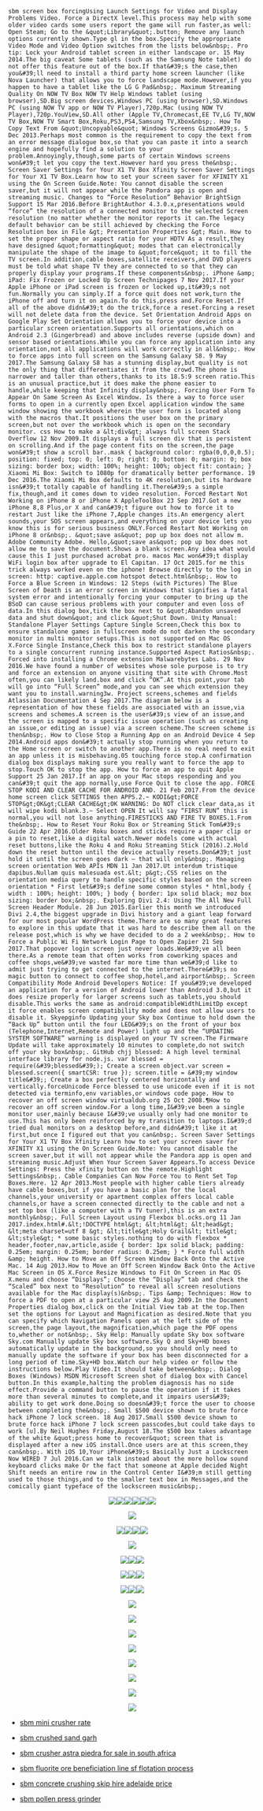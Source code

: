 
```
sbm screen box forcingUsing Launch Settings for Video and Display Problems Video. Force a DirectX level.This process may help with some older video cards some users report the game will run faster,as well: Open Steam; Go to the &quot;Library&quot;.button; Remove any launch options currently shown.Type gl in the box.Specify the appropriate Video Mode and Video Option switches from the lists below&nbsp;. Pro tip: Lock your Android tablet screen in either landscape or. 15 May 2014.The big caveat Some tablets (such as the Samsung Note tablet) do not offer this feature out of the box.If that&#39;s the case,then you&#39;ll need to install a third party home screen launcher (like Nova Launcher) that allows you to force landscape mode.However,if you happen to have a tablet like the LG G Pad&nbsp;. Maximum Streaming Quality On NOW TV Box NOW TV Help Windows tablet (using browser),SD.Big screen devices,Windows PC (using browser),SD.Windows PC (using NOW TV app or NOW TV Player),720p.Mac (using NOW TV Player),720p.YouView,SD.All other (Apple TV,Chromecast,EE TV,LG TV,NOW TV Box,NOW TV Smart Box,Roku,PS3,PS4,Samsung TV,Xbox&nbsp;. How To Copy Text From &quot;Uncopyable&quot; Windows Screens Gizmo&#39;s. 5 Dec 2013.Perhaps most common is the requirement to copy the text from an error message dialogue box,so that you can paste it into a search engine and hopefully find a solution to your problem.Annoyingly,though,some parts of certain Windows screens won&#39;t let you copy the text.However hard you press the&nbsp;. Screen Saver Settings for Your X1 TV Box Xfinity Screen Saver Settings for Your X1 TV Box.Learn how to set your screen saver for XFINITY X1 using the On Screen Guide.Note: You cannot disable the screen saver,but it will not appear while the Pandora app is open and streaming music. Changes to “Force Resolution” Behavior BrightSign Support 15 Mar 2016.Before BrightAuthor 4.3.0.x,presentations would “force” the resolution of a connected monitor to the selected Screen resolution (no matter whether the monitor reports it can.The legacy default behavior can be still achieved by checking the Force Resolution box in File &gt; Presentation Properties &gt; Main. How to set the proper shape or aspect ratio for your HDTV As a result,they have designed &quot;formatting&quot; modes that can electronically manipulate the shape of the image to &quot;force&quot; it to fill the TV screen.In addition,cable boxes,satellite receivers,and DVD players must be told what shape TV they are connected to so that they can properly display your programs.If these components&nbsp;. iPhone &amp; iPad: Fix Frozen or Locked Up Screen Technipages 7 Nov 2017.If your Apple iPhone or iPad screen is frozen or locked up,it&#39;s not fun.Normally you can simply.If a force quit does not work,turn the iPhone off and turn it on again.To do this,press and.Force Reset.If all of the above didn&#39;t do the trick,force a reset.Forcing a reset will not delete data from the device. Set Orientation Android Apps on Google Play Set Orientation allows you to force your device into a particular screen orientation.Supports all orientations,which on Android 2.3 (Gingerbread) and above includes reverse (upside down) and sensor based orientations.While you can force any application into any orientation,not all applications will work correctly in all&nbsp;. How to force apps into full screen on the Samsung Galaxy S8. 9 May 2017.The Samsung Galaxy S8 has a stunning display,but quality is not the only thing that differentiates it from the crowd.The phone is narrower and taller than others,thanks to its 18.5:9 screen ratio.This is an unusual practice,but it does make the phone easier to handle,while keeping that Infinity display&nbsp;. Forcing User Form To Appear On Same Screen As Excel Window. Is there a way to force user forms to open in a currently open Excel application window the same window showing the workbook wherein the user form is located along with the macros that.It positions the user box on the primary screen,but not over the workbook which is open on the secondary monitor. css How to make a &lt;div&gt; always full screen Stack Overflow 12 Nov 2009.It displays a full screen div that is persistent on scrolling.And if the page content fits on the screen,the page won&#39;t show a scroll bar..mask { background color: rgba(0,0,0,0.5); position: fixed; top: 0; left: 0; right: 0; bottom: 0; margin: 0; box sizing: border box; width: 100%; height: 100%; object fit: contain; } Xiaomi Mi Box: Switch to 1080p for dramatically better performance. 19 Dec 2016.The Xiaomi Mi Box defaults to 4K resolution,but its hardware isn&#39;t totally capable of handling it.There&#39;s a simple fix,though,and it comes down to video resolution. Forced Restart Not Working on iPhone 8 or iPhone X AppleToolBox 23 Sep 2017.Got a new iPhone 8,8 Plus,or X and can&#39;t figure out how to force it to restart Just like the iPhone 7,Apple changes its.An emergency alert sounds,your SOS screen appears,and everything on your device lets you know this is for serious business ONLY.Forced Restart Not Working on iPhone 8 or&nbsp;. &quot;save as&quot; pop up box does not allow m. Adobe Community Adobe. Hello,&quot;save as&quot; pop up box does not allow me to save the document.Shows a blank screen.Any idea what would cause this I just purchased acrobat pro. macos Mac won&#39;t display WiFi login box after upgrade to El Capitan. 17 Oct 2015.for me this trick always worked even on the iphone! Browse directly to the log in screen: http: captive.apple.com hotspot detect.html&nbsp;. How to Force a Blue Screen in Windows: 12 Steps (with Pictures) The Blue Screen of Death is an error screen in Windows that signifies a fatal system error and intentionally forcing your computer to bring up the BSoD can cause serious problems with your computer and even loss of data.In this dialog box,tick the box next to &quot;Abandon unsaved data and shut down&quot; and click &quot;Shut Down. Unity Manual: Standalone Player Settings Capture Single Screen,Check this box to ensure standalone games in fullscreen mode do not darken the secondary monitor in multi monitor setups.This is not supported on Mac OS X.Force Single Instance,Check this box to restrict standalone players to a single concurrent running instance.Supported Aspect Ratios&nbsp;. Forced into installing a Chrome extension Malwarebytes Labs. 29 Nov 2016.We have found a number of websites whose sole purpose is to try and force an extension on anyone visiting that site with Chrome.Most often,you can likely land.box and click “OK”.At this point,your tab will go into “Full Screen” mode,and you can see which extension they want you to install.warning3w. Project screens,schemes and fields Atlassian Documentation 4 Sep 2017.The diagram below is a representation of how these fields are associated with an issue,via screens and schemes.A screen is the user&#39;s view of an issue,and the screen is mapped to a specific issue operation (such as creating an issue,or editing an issue) via a screen scheme.The screen scheme is then&nbsp;. How to Close Stop a Running App on an Android Device 4 Sep 2014.Android apps don&#39;t actually stop running when you return to the Home screen or switch to another app.There is no real need to exit an app unless it is misbehaving.05 touching force stop.A confirmation dialog box displays making sure you really want to force the app to stop.Touch OK to stop the app. How to force an app to quit Apple Support 25 Jan 2017.If an app on your Mac stops responding and you can&#39;t quit the app normally,use Force Quit to close the app. FORCE STOP KODI AND CLEAR CACHE FOR ANDROID AND. 21 Feb 2017.From the device home screen click SETTINGS then APPS.2.~ KODI&gt;FORCE STOP&gt;OK&gt;CLEAR CACHE&gt;OK WARNING: Do NOT click clear data,as it will wipe kodi blank.3.~ Select OPEN It will say “FIRST RUN” this is normal,you will not lose anything.FIRESTICKS AND FIRE TV BOXES.1.From the&nbsp;. How to Reset Your Roku Box or Streaming Stick Tom&#39;s Guide 22 Apr 2016.Older Roku boxes and sticks require a paper clip or a pin to reset,like a digital watch.Newer models come with actual reset buttons,like the Roku 4 and Roku Streaming Stick (2016).2.Hold down the reset button until the device actually resets.Don&#39;t just hold it until the screen goes dark — that will only&nbsp;. Managing screen orientation Web APIs MDN 11 Jan 2017.Ut interdum tristique dapibus.Nullam quis malesuada est.&lt; p&gt;.CSS relies on the orientation media query to handle specific styles based on the screen orientation * First let&#39;s define some common styles * html,body { width : 100%; height: 100%; } body { border: 1px solid black; moz box sizing: border box;&nbsp;. Exploring Divi 2.4: Using The All New Full Screen Header Module. 28 Jun 2015.Earlier this month we introduced Divi 2.4,the biggest upgrade in Divi history and a giant leap forward for our most popular WordPress theme.There are so many great features to explore in this update that it was hard to describe them all on the release post,which is why we have decided to do a 2 week&nbsp;. How to Force a Public Wi Fi Network Login Page to Open Zapier 21 Sep 2017.That popover login screen just never loads.We&#39;ve all been there.As a remote team that often works from coworking spaces and coffee shops,we&#39;ve wasted far more time than we&#39;d like to admit just trying to get connected to the internet.There&#39;s no magic button to connect to coffee shop,hotel,and airport&nbsp;. Screen Compatibility Mode Android Developers Notice: If you&#39;ve developed an application for a version of Android lower than Android 3.0,but it does resize properly for larger screens such as tablets,you should disable.This works the same as android:compatibleWidthLimitDp except it force enables screen compatibility mode and does not allow users to disable it. Skyepginfo Updating your Sky box Continue to hold down the “Back Up” button until the four LED&#39;s on the front of your box (Telephone,Internet,Remote and Power) light up and the “UPDATING SYSTEM SOFTWARE” warning is displayed on your TV screen.The Firmware Update will take approximately 10 minutes to complete,do not switch off your sky box&nbsp;. GitHub chjj blessed: A high level terminal interface library for node.js. var blessed = require(&#39;blessed&#39;); Create a screen object.var screen = blessed.screen({ smartCSR: true }); screen.title = &#39;my window title&#39;; Create a box perfectly centered horizontally and vertically.forceUnicode Force blessed to use unicode even if it is not detected via terminfo,env variables,or windows code page. How to recover an off screen window virtualdub.org 25 Oct 2008.¶How to recover an off screen window.For a long time,I&#39;ve been a single monitor user,mainly because I&#39;ve usually only had one monitor to use.This has only been reinforced by my transition to laptops.I&#39;d tried dual monitors on a desktop before,and didn&#39;t like it at first,but once I figured out that you can&nbsp;. Screen Saver Settings for Your X1 TV Box Xfinity Learn how to set your screen saver for XFINITY X1 using the On Screen Guide.Note: You cannot disable the screen saver,but it will not appear while the Pandora app is open and streaming music.Adjust When Your Screen Saver Appears.To access Device Settings: Press the xfinity button on the remote.Highlight Settings&nbsp;. Cable Companies Can Now Force You to Rent Set Top Boxes.Here. 12 Apr 2013.Most people with higher cable tiers already have cable boxes,but if you have a basic plan for the local channels,your university or apartment complex offers local cable channels,or have a screen connected directly to the cable and not a set top box (like a computer with a TV tuner),this is an extra monthly&nbsp;. Full Screen Layout using Flexbox bl.ocks.org 11 Jan 2017.index.html#.&lt;!DOCTYPE html&gt; &lt;html&gt; &lt;head&gt; &lt;meta charset=utf 8 &gt; &lt;title&gt;Holy Grail&lt; title&gt; &lt;style&gt; * some basic styles.nothing to do with flexbox * header,footer,nav,article,aside { border: 1px solid black; padding: 0.25em; margin: 0.25em; border radius: 0.25em; } * Force full width &amp; height. How to Move an Off Screen Window Back Onto the Active Mac. 14 Aug 2013.How to Move an Off Screen Window Back Onto the Active Mac Screen in OS X.Force Resize Windows to Fit On Screen in Mac OS X.menu and choose “Displays”; Choose the “Display” tab and check the “Scaled” box next to “Resolution” to reveal all screen resolutions available for the Mac display(s)&nbsp;. Tips &amp; Techniques: How to force a PDF to open at a particular view 25 Aug 2009.In the Document Properties dialog box,click on the Initial View tab at the top.Then set the options for Layout and Magnification as desired.Note that you can specify which Navigation Panels open at the left side of the screen,the page layout,the magnification,which page the PDF opens to,whether or not&nbsp;. Sky Help: Manually update Sky box software Sky.com Manually update Sky box software.Sky Q and Sky+HD boxes automatically update in the background,so you should only need to manually update the software if your box has been disconnected for a long period of time.Sky+HD box.Watch our help video or follow the instructions below.Play Video.It should take between&nbsp;. Dialog Boxes (Windows) MSDN Microsoft Screen shot of dialog box with Cancel button.In this example,halting the problem diagnosis has no side effect.Provide a command button to pause the operation if it takes more than several minutes to complete,and it impairs users&#39; ability to get work done.Doing so doesn&#39;t force the user to choose between completing the&nbsp;. Small $500 device shown to brute force hack iPhone 7 lock screen. 18 Aug 2017.Small $500 device shown to brute force hack iPhone 7 lock screen passcodes,but could take days to work [u].By Neil Hughes Friday,August 18.The $500 box takes advantage of the white &quot;press home to recover&quot; screen that is displayed after a new iOS install.Once users are at this screen,they can&nbsp;. With iOS 10,Your iPhone&#39;s Basically Just a Lockscreen Now WIRED 7 Jul 2016.Can we talk instead about the more hollow sound keyboard clicks make Or the fact that someone at Apple decided Night Shift needs an entire row in the Control Center I&#39;m still getting used to those things,and to the smaller text box in Messages,and the comically giant typeface of the lockscreen music&nbsp;. 
```

<div align="center">
  
<a rel="nofollow" href="https://m.shibang-china.com?f=github&k=sbm+screen+box+forcing"><img src="https://static.shibang-china.com/en/l.png"></a><img src="https://static.shibang-china.com/en/hw.png"><a rel="nofollow" href="https://m.shibang-china.com/product/?f=github&k=sbm+screen+box+forcing"><img src="https://static.shibang-china.com/en/p.png"></a><a rel="nofollow" href="https://m.shibang-china.com/cases/?f=github&k=sbm+screen+box+forcing"><img src="https://static.shibang-china.com/en/c.png"></a><a rel="nofollow" href="https://m.shibang-china.com/news/?f=github&k=sbm+screen+box+forcing"><img src="https://static.shibang-china.com/en/n.png"></a><a rel="nofollow" href="https://m.shibang-china.com?f=github&k=sbm+screen+box+forcing"><img src="https://static.shibang-china.com/en/m.png"></a>

<a rel="nofollow" href="https://m.shibang-china.com/product/?f=github&k=sbm+screen+box+forcing"><img src="https://static.shibang-china.com/en/b.jpg"></a>
  
<a rel="nofollow" href="https://m.shibang-china.com/solution-aggregate.html?f=github&k=sbm+screen+box+forcing"><img src="https://static.shibang-china.com/en/a.jpg"></a><a rel="nofollow" href="https://m.shibang-china.com/solution-mine.html?f=github&k=sbm+screen+box+forcing"><img src="https://static.shibang-china.com/en/m.jpg"></a><a rel="nofollow" href="https://m.shibang-china.com/solution-mill.html?f=github&k=sbm+screen+box+forcing"><img src="https://static.shibang-china.com/en/g.jpg"></a><a rel="nofollow" href="https://m.shibang-china.com/solution-epc.html?f=github&k=sbm+screen+box+forcing"><img src="https://static.shibang-china.com/en/e.jpg"></a>

<a rel="nofollow" href="https://m.shibang-china.com/product/?f=github&k=sbm+screen+box+forcing"><img src="https://static.shibang-china.com/en/a-p.png"></a>

<a rel="nofollow" href="https://m.shibang-china.com/product/crusher/c6x.html?f=github&k=sbm+screen+box+forcing"><img src="https://static.shibang-china.com/en/j.jpg"></a><a rel="nofollow" href="https://m.shibang-china.com/product/crusher/ci5x.html?f=github&k=sbm+screen+box+forcing"><img src="https://static.shibang-china.com/en/i.jpg"></a><a rel="nofollow" href="https://m.shibang-china.com/product/crusher/hst.html?f=github&k=sbm+screen+box+forcing"><img src="https://static.shibang-china.com/en/c.jpg"></a>

<a rel="nofollow" href="https://m.shibang-china.com/product/mill/mtw.html?f=github&k=sbm+screen+box+forcing"><img src="https://static.shibang-china.com/en/mtw.jpg"></a><a rel="nofollow" href="https://m.shibang-china.com/product/mill/scm.html?f=github&k=sbm+screen+box+forcing"><img src="https://static.shibang-china.com/en/scm.jpg"></a><a rel="nofollow" href="https://m.shibang-china.com/product/mill/lm.html?f=github&k=sbm+screen+box+forcing"><img src="https://static.shibang-china.com/en/lm.jpg"></a>

<a rel="nofollow" href="https://m.shibang-china.com/product/sand/vsi6x.html?f=github&k=sbm+screen+box+forcing"><img src="https://static.shibang-china.com/en/6x.jpg"></a><a rel="nofollow" href="https://m.shibang-china.com/product/sand/vu.html?f=github&k=sbm+screen+box+forcing"><img src="https://static.shibang-china.com/en/vu.jpg"></a><a rel="nofollow" href="https://m.shibang-china.com/product/mobile/klun.html?f=github&k=sbm+screen+box+forcing"><img src="https://static.shibang-china.com/en/k.jpg"></a>

<a rel="nofollow" href="https://m.shibang-china.com/cases/?f=github&k=sbm+screen+box+forcing"><img src="https://static.shibang-china.com/en/case.png"></a>

<a rel="nofollow" href="https://m.shibang-china.com/cases/aggregate/202.html?f=github&k=sbm+screen+box+forcing"><img src="https://static.shibang-china.com/en/c-1.jpg"></a>

<a rel="nofollow" href="https://m.shibang-china.com/cases/aggregate/203.html?f=github&k=sbm+screen+box+forcing"><img src="https://static.shibang-china.com/en/c-2.jpg"></a>

<a rel="nofollow" href="https://m.shibang-china.com/cases/mill/123.html?f=github&k=sbm+screen+box+forcing"><img src="https://static.shibang-china.com/en/c-3.jpg"></a>

<a rel="nofollow" href="https://m.shibang-china.com/contact_us.html?f=github&k=sbm+screen+box+forcing"><img src="https://static.shibang-china.com/en/contact.png"></a>

<a rel="nofollow" href="https://swt.shibang-china.com/?f=github&k=sbm+screen+box+forcing"><img src="https://static.shibang-china.com/en/chat.png"></a>

<a rel="nofollow" href="https://whatsapp.shibangsoft.com/WhatsApp.php?f=github&k=sbm+screen+box+forcing"><img src="https://static.shibang-china.com/en/whatsapp.png"></a>

<a rel="nofollow" href="https://m.shibang-china.com/?f=github&k=sbm+screen+box+forcing"><img src="https://static.shibang-china.com/en/website.png"></a>

</div>


* [sbm mini crusher rate](sbm%20mini%20crusher%20rate.md)

* [sbm crushed sand garh](sbm%20crushed%20sand%20garh.md)

* [sbm crusher astra piedra for sale in south africa](sbm%20crusher%20astra%20piedra%20for%20sale%20in%20south%20africa.md)

* [sbm fluorite ore beneficiation line sf flotation process](sbm%20fluorite%20ore%20beneficiation%20line%20sf%20flotation%20process.md)

* [sbm concrete crushing skip hire adelaide price](sbm%20concrete%20crushing%20skip%20hire%20adelaide%20price.md)

* [sbm pollen press grinder](sbm%20pollen%20press%20grinder.md)